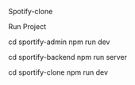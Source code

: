 Spotify-clone

Run Project

cd sportify-admin
npm run dev

cd sportify-backend
npm run server

cd sportify-clone
npm run dev
